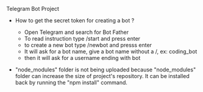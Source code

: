 Telegram Bot Project
 
 - How to get the secret token for creating a bot ?
    - Open Telegram and search for Bot Father
    - To read instruction type /start and press enter
    - to create a new bot type /newbot and presss enter
    - It will ask for a bot name, give a bot name without a /, ex: coding_bot
    - then it will ask for a username ending with bot

 - "node_modules" folder is not being uploaded because "node_modules" folder can increase the size of 
    project's repository. It can be installed back by running the "npm install" command.